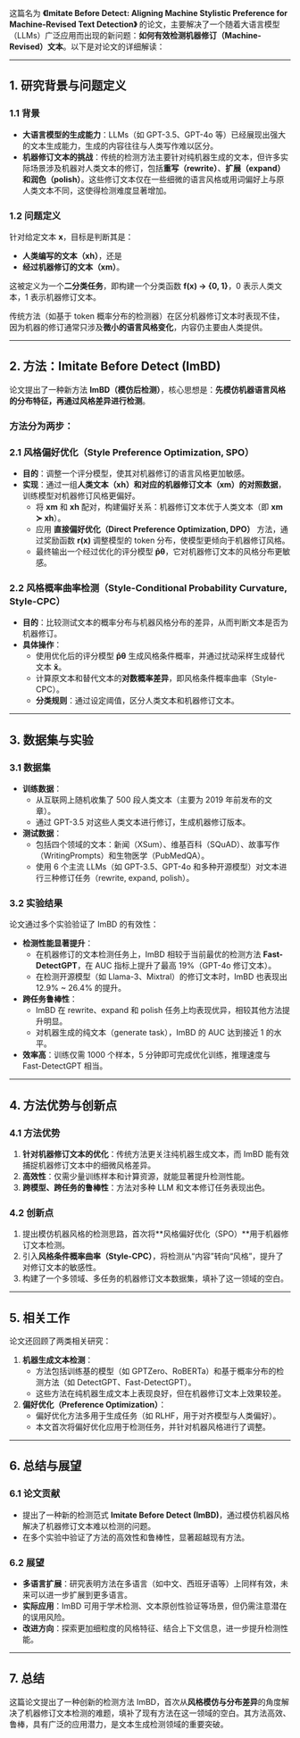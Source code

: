 这篇名为 **《Imitate Before Detect: Aligning Machine Stylistic Preference for Machine-Revised Text Detection》** 的论文，主要解决了一个随着大语言模型（LLMs）广泛应用而出现的新问题：**如何有效检测机器修订（Machine-Revised）文本**。以下是对论文的详细解读：

---

## **1. 研究背景与问题定义**

### 1.1 背景
- **大语言模型的生成能力**：LLMs（如 GPT-3.5、GPT-4o 等）已经展现出强大的文本生成能力，生成的内容往往与人类写作难以区分。  
- **机器修订文本的挑战**：传统的检测方法主要针对纯机器生成的文本，但许多实际场景涉及机器对人类文本的修订，包括**重写（rewrite）**、**扩展（expand）**和**润色（polish）**。这些修订文本仅在一些细微的语言风格或用词偏好上与原人类文本不同，这使得检测难度显著增加。

### 1.2 问题定义
针对给定文本 **x**，目标是判断其是：
- **人类编写的文本（xh）**，还是
- **经过机器修订的文本（xm）**。

这被定义为一个**二分类任务**，即构建一个分类函数 **f(x) → {0, 1}**，0 表示人类文本，1 表示机器修订文本。

传统方法（如基于 token 概率分布的检测器）在区分机器修订文本时表现不佳，因为机器的修订通常只涉及**微小的语言风格变化**，内容仍主要由人类提供。

---

## **2. 方法：Imitate Before Detect (ImBD)**

论文提出了一种新方法 **ImBD（模仿后检测）**，核心思想是：**先模仿机器语言风格的分布特征，再通过风格差异进行检测**。

### 方法分为两步：
### **2.1 风格偏好优化（Style Preference Optimization, SPO）**
- **目的**：调整一个评分模型，使其对机器修订的语言风格更加敏感。  
- **实现**：通过一组**人类文本（xh）和对应的机器修订文本（xm）的对照数据**，训练模型对机器修订风格更偏好。
  - 将 **xm** 和 **xh** 配对，构建偏好关系：机器修订文本优于人类文本（即 **xm ≻ xh**）。
  - 应用 **直接偏好优化（Direct Preference Optimization, DPO）** 方法，通过奖励函数 **r(x)** 调整模型的 token 分布，使模型更倾向于机器修订风格。
  - 最终输出一个经过优化的评分模型 **p̂θ**，它对机器修订文本的风格分布更敏感。

### **2.2 风格概率曲率检测（Style-Conditional Probability Curvature, Style-CPC）**
- **目的**：比较测试文本的概率分布与机器风格分布的差异，从而判断文本是否为机器修订。
- **具体操作**：
  - 使用优化后的评分模型 **p̂θ** 生成风格条件概率，并通过扰动采样生成替代文本 **x̃**。
  - 计算原文本和替代文本的**对数概率差异**，即风格条件概率曲率（Style-CPC）。
  - **分类规则**：通过设定阈值，区分人类文本和机器修订文本。

---

## **3. 数据集与实验**

### 3.1 数据集
- **训练数据**：
  - 从互联网上随机收集了 500 段人类文本（主要为 2019 年前发布的文章）。
  - 通过 GPT-3.5 对这些人类文本进行修订，生成机器修订版本。
- **测试数据**：
  - 包括四个领域的文本：新闻（XSum）、维基百科（SQuAD）、故事写作（WritingPrompts）和生物医学（PubMedQA）。
  - 使用 6 个主流 LLMs（如 GPT-3.5、GPT-4o 和多种开源模型）对文本进行三种修订任务（rewrite, expand, polish）。

### 3.2 实验结果
论文通过多个实验验证了 ImBD 的有效性：
- **检测性能显著提升**：
  - 在机器修订的文本检测任务上，ImBD 相较于当前最优的检测方法 **Fast-DetectGPT**，在 AUC 指标上提升了最高 19%（GPT-4o 修订文本）。
  - 在检测开源模型（如 Llama-3、Mixtral）的修订文本时，ImBD 也表现出 12.9% ~ 26.4% 的提升。
- **跨任务鲁棒性**：
  - ImBD 在 rewrite、expand 和 polish 任务上均表现优异，相较其他方法提升明显。
  - 对机器生成的纯文本（generate task），ImBD 的 AUC 达到接近 1 的水平。
- **效率高**：训练仅需 1000 个样本，5 分钟即可完成优化训练，推理速度与 Fast-DetectGPT 相当。

---

## **4. 方法优势与创新点**

### **4.1 方法优势**
1. **针对机器修订文本的优化**：传统方法更关注纯机器生成文本，而 ImBD 能有效捕捉机器修订文本中的细微风格差异。
2. **高效性**：仅需少量训练样本和计算资源，就能显著提升检测性能。
3. **跨模型、跨任务的鲁棒性**：方法对多种 LLM 和文本修订任务表现出色。

### **4.2 创新点**
1. 提出模仿机器风格的检测思路，首次将**风格偏好优化（SPO）**用于机器修订文本检测。
2. 引入**风格条件概率曲率（Style-CPC）**，将检测从“内容”转向“风格”，提升了对修订文本的敏感性。
3. 构建了一个多领域、多任务的机器修订文本数据集，填补了这一领域的空白。

---

## **5. 相关工作**
论文还回顾了两类相关研究：
1. **机器生成文本检测**：
   - 方法包括训练基的模型（如 GPTZero、RoBERTa）和基于概率分布的检测方法（如 DetectGPT、Fast-DetectGPT）。
   - 这些方法在纯机器生成文本上表现良好，但在机器修订文本上效果较差。
2. **偏好优化（Preference Optimization）**：
   - 偏好优化方法多用于生成任务（如 RLHF，用于对齐模型与人类偏好）。
   - 本文首次将偏好优化应用于检测任务，并针对机器风格进行了调整。

---

## **6. 总结与展望**

### **6.1 论文贡献**
- 提出了一种新的检测范式 **Imitate Before Detect (ImBD)**，通过模仿机器风格解决了机器修订文本难以检测的问题。
- 在多个实验中验证了方法的高效性和鲁棒性，显著超越现有方法。

### **6.2 展望**
- **多语言扩展**：研究表明方法在多语言（如中文、西班牙语等）上同样有效，未来可以进一步扩展到更多语言。
- **实际应用**：ImBD 可用于学术检测、文本原创性验证等场景，但仍需注意潜在的误用风险。
- **改进方向**：探索更加细粒度的风格特征、结合上下文信息，进一步提升检测性能。

---

## **7. 总结**
这篇论文提出了一种创新的检测方法 ImBD，首次从**风格模仿与分布差异**的角度解决了机器修订文本检测的难题，填补了现有方法在这一领域的空白。其方法高效、鲁棒，具有广泛的应用潜力，是文本生成检测领域的重要突破。
